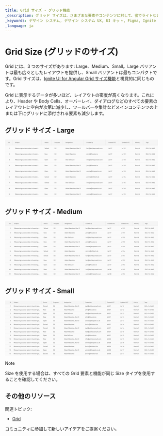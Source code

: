 ```yaml
---
title: Grid サイズ - グリッド機能
_description: グリッド サイズは、さまざまな要素やコンテンツに対して、密でライトなレイアウトのバリアントを提供します。
_keywords: デザイン システム, デザイン システム UX, UI キット, Figma, Ignite UI for Angular, Angular, Angular デザイン システム, Figma からコードをエクスポート, Angular 用のデザイン キット, Figma HTML, Figma to HTML, Figma UI キット
_language: ja
---
```


# Grid Size (グリッドのサイズ)

Grid には、3 つのサイズがあります: Large、Medium、Small。Large バリアントは最も広々としたレイアウトを提供し、Small バリアントは最もコンパクトです。Grid サイズは、[Ignite UI for Angular Grid サイズ機能](https://jp.infragistics.com/products/ignite-ui-angular/angular/components/grid/display_density.html)と視覚的に同じものです。

Grid に表示するデータが多いほど、レイアウトの密度が高くなります。これにより、Header や Body Cells、オーバーレイ、ダイアログなどのすべての要素のレイアウトに空白が次第に減少し、ツールバーや集計などメインコンテンツの上または下にグリッドに添付される要素も減少します。

## グリッド サイズ - Large

<img class="responsive-img" src="../images/grid_size_large.png" srcset="../images/grid_size_large@2x.png 2x" />

## グリッド サイズ - Medium

<img class="responsive-img" src="../images/grid_size_medium.png" srcset="../images/grid_size_medium@2x.png 2x" />

## グリッド サイズ - Small

<img class="responsive-img" src="../images/grid_size_small.png" srcset="../images/grid_size_small@2x.png 2x" />

> [!Note]
> Size を使用する場合は、すべての Grid 要素と機能が同じ Size タイプを使用することを確認してください。

## その他のリソース

関連トピック:

- [Grid](grid.md)
  <div class="divider--half"></div>

コミュニティに参加して新しいアイデアをご提案ください。
